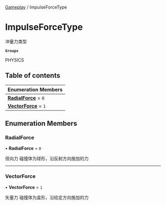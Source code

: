 [Gameplay](../modules/Gameplay.Gameplay.md) / ImpulseForceType

# ImpulseForceType <Badge type="tip" text="Enumeration" /> <Score text="ImpulseForceType" />

冲量力类型

**`Groups`**

PHYSICS

## Table of contents

| Enumeration Members |
| :-----|
| **[RadialForce](Gameplay.ImpulseForceType.md#radialforce)** = ``0`` <br> |
| **[VectorForce](Gameplay.ImpulseForceType.md#vectorforce)** = ``1`` <br> |

## Enumeration Members

### RadialForce <Score text="RadialForce" /> 

• **RadialForce** = ``0``

径向力
碰撞体为球形，沿反射方向施加的力

___

### VectorForce <Score text="VectorForce" /> 

• **VectorForce** = ``1``

矢量力
碰撞体为盒形，沿给定方向施加的力
